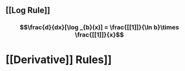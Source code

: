 ## [[Log Rule]] 
### $$\frac{d}{dx}[\log _{b}(x)] = \frac{[[1]]}{\ln b}\times \frac{[[1]]}{x}$$



# [[Derivative]] Rules]]